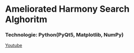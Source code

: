 # Ameliorated Harmony Search Alghoritm

### Technologie: Python(PyQt5, Matplotlib, NumPy)

[Youtube](https://youtu.be/MrhDSeQRDA8)
